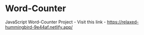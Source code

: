# Word-Counter
JavaScript
Word-Counter Project - 
Visit this link - https://relaxed-hummingbird-9e44af.netlify.app/
